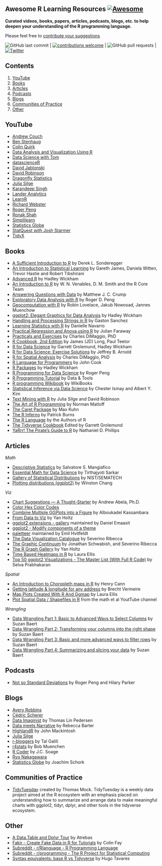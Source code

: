 ## Awesome R Learning Resources [![Awesome](https://awesome.re/badge.svg)](https://awesome.re)
 
**Curated videos, books, papers, articles, podcasts, blogs, etc. to help deepen your understanding of the R programming language.**

Please feel free to [contribute your suggestions](https://github.com/iamericfletcher/R-Learning-Resources/blob/master/CONTRIBUTING.md)

 ![GitHub last commit](https://img.shields.io/github/last-commit/iamericfletcher/R-Learning-Resources) | [![contributions welcome](https://img.shields.io/badge/contributions-welcome-brightgreen.svg?style=flat)](./CONTRIBUTING.md) | ![GitHub pull requests](https://img.shields.io/github/issues-pr/iamericfletcher/R-Learning-Resources) | [![Twitter](https://img.shields.io/twitter/url?style=social&url=https%3A%2F%2Ftwitter.com%2Fiamericfletcher)](https://twitter.com/intent/tweet?text=Wow:&url=https%3A%2F%2Fgithub.com%2Fiamericfletcher%2FR-Learning-Resources)

## **Contents**

1. [YouTube](#youtube)
2. [Books](#books)
3. [Articles](#articles)
4. [Podcasts](#podcasts)
5. [Blogs](#blogs)
6. [Communities of Practice](#communities-of-practice)
7. [Other](#other)

## YouTube

- [Andrew Couch](https://www.youtube.com/channel/UCnwYO3Sz_emBTC1sTZ6TlsQ)
- [Ben Stenhaug](https://www.youtube.com/user/benastenhaug/videos)
- [Colin Quirk](https://www.youtube.com/channel/UC-vtwz7ueU2dtnHk5e-WblA)
- [Data Analysis and Visualization Using R](https://www.youtube.com/channel/UClLf9MZuUy89IwGtRHC0RzQ)
- [Data Science with Tom](https://www.youtube.com/channel/UCb5aI-GwJm3ZxlwtCsLu78Q)
- [datascienceR](https://www.youtube.com/channel/UCb5aI-GwJm3ZxlwtCsLu78Q)
- [David Jablonski](https://www.youtube.com/channel/UCzE7zgPikKvVUJPBKrndHMA)
- [David Robinson](https://www.youtube.com/channel/UCeiiqmVK07qhY-wvg3IZiZQ)
- [Dragonfly Statistics](https://www.youtube.com/c/DragonflyStatistics/videoss)
- [Julia Silge](https://www.youtube.com/channel/UCTTBgWyJl2HrrhQOOc710kA)
- [Karandeep Singh](https://www.youtube.com/channel/UC7eRNr1Pprls2aU5WWPz15Q)
- [Lander Analytics](https://www.youtube.com/channel/UC2-hKemnrmVCH_29duyJ26A)
- [LearnR](https://www.youtube.com/c/TheLearnR/videos)
- [Richard Webster](https://www.youtube.com/channel/UC5ktyacv_aPSBmKB7uX5Piw/videos)
- [Roger Peng](https://www.youtube.com/channel/UCZA0RbbSK1IXeeJysKYRWuQ)
- [Ronak Shah](https://www.youtube.com/channel/UCv3be7W260HXd2BoK9KihMQ)
- [Simplilearn](https://www.youtube.com/playlist?list=PLEiEAq2VkUUKAw0aAJ1W4jpZ1q9LpX4yG)
- [Statistics Globe](https://www.youtube.com/channel/UCyHEww8_SCdxZvEnkCfi55w)
- [StatQuest with Josh Starmer](https://www.youtube.com/channel/UCtYLUTtgS3k1Fg4y5tAhLbw)
- [TidyX](https://www.youtube.com/channel/UCP8l94xtoemCH_GxByvTuFQ)

## Books

- [A Sufficient Introduction to R](https://dereksonderegger.github.io/570L/) by Derek L. Sonderegger
- [An Introduction to Statistical Learning](http://faculty.marshall.usc.edu/gareth-james/ISL/ISLR%20Seventh%20Printing.pdf) by Gareth James, Daniela Witten, Trevor Hastie and Robert Tibshirani
- [Advanced R](https://adv-r.hadley.nz/introduction.html) by Hadley Wickham
- [An Introduction to R](https://cran.r-project.org/doc/manuals/r-release/R-intro.pdf) by W. N. Venables, D. M. Smith and the R Core Team
- [Answering Questions with Data](https://crumplab.github.io/statistics/) by Matthew J. C. Crump
- [Exploratory Data Analysis with R](https://bookdown.org/rdpeng/exdata/) by Roger D. Peng
- [Geocomputation with R](https://geocompr.robinlovelace.net/) by Robin Lovelace, Jakub Nowosad, Jannes Muenchow
- [ggplot2: Elegant Graphics for Data Analysis](https://ggplot2-book.org/index.html) by Hadley Wickham
- [Handling and Processing Strings in R](https://www.gastonsanchez.com/Handling_and_Processing_Strings_in_R.pdf) by Gaston Sanchez
- [Learning Statistics with R](https://learningstatisticswithr.com/) by Danielle Navarro
- [Practical Regression and Anova using R](https://cran.r-project.org/doc/contrib/Faraway-PRA.pdf) by Julian Faraway
- [Practicals and Exercises](http://www.columbia.edu/~cjd11/charles_dimaggio/DIRE/resources/R/practicalsBookNoAns.pdf) by Charles DiMaggio, PhD
- [R Cookbook, 2nd Edition](https://rc2e.com/index.html) by James (JD) Long, Paul Teetor
- [R for Data Science](https://r4ds.had.co.nz/) by Garrett Grolemund, Hadley Wickham
- [R for Data Science: Exercise Solutions](https://jrnold.github.io/r4ds-exercise-solutions/) by Jeffrey B. Arnold
- [R for Spatial Analysis](http://www.columbia.edu/~cjd11/charles_dimaggio/DIRE/resources/spatialEpiBook.pdf) by Charles DiMaggio, PhD
- [R Language for Programmers](https://www.johndcook.com/blog/r_language_for_programmers) by John Cook
- [R Packages](http://r-pkgs.had.co.nz/) by Hadley Wickham
- [R Programming for Data Science](https://leanpub.com/rprogramming) by Roger Peng
- [R Programming Tutorial](http://datantools.com/r-programming/getting-started-with-r-language/) by Data & Tools
- [R programming Wikibook](https://en.wikibooks.org/wiki/R_Programming) by WikiBooks
- [Statistical Inference via Data Science](https://moderndive.com/) by Chester Ismay and Albert Y. Kim
- [Text Mining with R](https://www.tidytextmining.com/) by Julia Silge and David Robinson
- [The Art of R Programming](http://diytranscriptomics.com/Reading/files/The%20Art%20of%20R%20Programming.pdf) by Norman Matloff
- [The Caret Package](http://topepo.github.io/caret/index.html) by Max Kuhn
- [The R Inferno](http://www.burns-stat.com/pages/Tutor/R_inferno.pdf) by Patrick Burns
- [The R Language](https://stat.ethz.ch/R-manual/R-patched/doc/html/) by the Authors of R
- [The Tidyverse Cookbook](https://rstudio-education.github.io/tidyverse-cookbook/index.html) Edited by Garrett Grolemund
- [YaRrr! The Pirate’s Guide to R](https://bookdown.org/ndphillips/YaRrr/) by Nathaniel D. Phillips


## Articles

*Math*

- [Descriptive Statistics](https://rcompanion.org/handbook/C_02.html) by Salvatore S. Mangiafico
- [Essential Math for Data Science](https://medium.com/s/story/essential-math-for-data-science-why-and-how-e88271367fbd) by Tirthajyoti Sarkar
- [Gallery of Statistical Distributions](https://www.itl.nist.gov/div898/handbook/eda/section3/eda366.htm) by NIST/SEMATECH
- [Plotting distributions (ggplot2)](http://www.cookbook-r.com/Graphs/Plotting_distributions_(ggplot2)/) by Winston Chang

*Viz*

- [Chart Suggestions — A Thught-Starter](https://extremepresentation.typepad.com/files/choosing-a-good-chart-09.pdf) by Andrew Abela, Ph.D.
- [Color Hex Color Codes](https://www.color-hex.com/) 
- [Combine Multiple GGPlots into a Figure](https://www.datanovia.com/en/lessons/combine-multiple-ggplots-into-a-figure/) by Alboukadel Kassambara
- [From Data to Viz](https://www.data-to-viz.com/) by Yan Holtz
- [ggplot2 extensions - gallery](https://exts.ggplot2.tidyverse.org/gallery/) maintained by Daniel Emaasit
- [ggplot2 - Modify components of a theme](https://ggplot2.tidyverse.org/reference/theme.html)
- [paletteer](https://emilhvitfeldt.github.io/paletteer/) maintained by Emil Hvitfeldt
- [The Data Visualization Catalogue](https://datavizcatalogue.com/index.html) by Severino Ribecca
- [The Graphic Continuum](https://www.informationisbeautifulawards.com/showcase/611-the-graphic-continuum) by Jonathan Schwabish, and Severino Ribecca
- [The R Graph Gallery](https://www.r-graph-gallery.com/) by Yan Holtz
- [Time Based Heatmaps in R](https://www.littlemissdata.com/blog/heatmaps) by Laura Ellis
- [Top 50 ggplot2 Visualizations - The Master List (With Full R Code)](http://r-statistics.co/Top50-Ggplot2-Visualizations-MasterList-R-Code.html) by Selva Prabhakaran

*Spatial*

- [An Introduction to Choropleth maps in R](https://rstudio-pubs-static.s3.amazonaws.com/324400_69a673183ba449e9af4011b1eeb456b9.html) by Henry Cann
- [Getting latitude & longitude for any address](https://discourse.looker.com/t/get-latitude-longitude-for-any-location-through-google-sheets-and-plot-these-in-looker/5402) by Brecht Vermeire
- [Map Plots Created With R And Ggmap](https://www.littlemissdata.com/blog/maps) by Laura Ellis
- [Plot Spatial Data / Shapefiles in R](https://www.youtube.com/watch?v=uZtto0cYjZM) from the math et al YoutTube channel

*Wrangling*

- [Data Wrangling Part 1: Basic to Advanced Ways to Select Columns](https://suzan.rbind.io/2018/01/dplyr-tutorial-1/) by Suzan Baert
- [Data Wrangling Part 2: Transforming your columns into the right shape](https://suzan.rbind.io/2018/02/dplyr-tutorial-2/) by Suzan Baert
- [Data Wrangling Part 3: Basic and more advanced ways to filter rows](https://suzan.rbind.io/2018/02/dplyr-tutorial-3/) by Suzan Baert
- [Data Wrangling Part 4: Summarizing and slicing your data](https://suzan.rbind.io/2018/04/dplyr-tutorial-4/) by Suzan Baert

## Podcasts
- [Not so Standard Deviations](http://nssdeviations.com/) by Roger Peng and Hilary Parker

## Blogs
- [Avery Robbins](https://www.avery-robbins.com)
- [Cédric Scherer](https://cedricscherer.netlify.app/)
- [Data Imaginist](https://www.data-imaginist.com/) by Thomas Lin Pedersen
- [Data meets Narrative](http://www.rebeccabarter.com/blog/) by Rebecca Barter
- [HighlandR](https://johnmackintosh.net/) by John Mackintosh
- [Julia Silge](https://juliasilge.com/blog/)
- [r-bloggers](https://www.r-bloggers.com/) by Tal Galili
- [r4stats](http://r4stats.com/blog/) by Bob Muenchen
- [R Coder](https://r-coder.com/) by J.C. Soage
- [Ryo Nakagawara](https://ryo-n7.github.io/)
- [Statistics Globe](https://statisticsglobe.com/) by Joachim Schork

## Communities of Practice
- [TidyTuesday](https://github.com/rfordatascience/tidytuesday) created by Thomas Mock. TidyTuesday is a weekly data project aimed at the R ecosystem with an emphasis placed on understanding how to summarize and arrange data to make meaningful charts with ggplot2, tidyr, dplyr, and other tools in the tidyverse ecosystem. 

## Other
- [A Data.Table and Dplyr Tour](https://atrebas.github.io/post/2019-03-03-datatable-dplyr/#reshape-data) by Atrebas
- [Fakir - Create Fake Data in R for Tutorials](https://thinkr-open.github.io/fakir/) by Colin Fay
- [Subreddit - r/Rlanguage - R Programming Language](https://www.reddit.com/r/Rlanguage/new/)
- [Subreddit - r/programming - The R Project for Statistical Computing](https://www.reddit.com/r/rprogramming/)
- [Syntax equivalents: base R vs Tidyverse](https://tavareshugo.github.io/data_carpentry_extras/base-r_tidyverse_equivalents/base-r_tidyverse_equivalents.html) by Hugo Tavares
